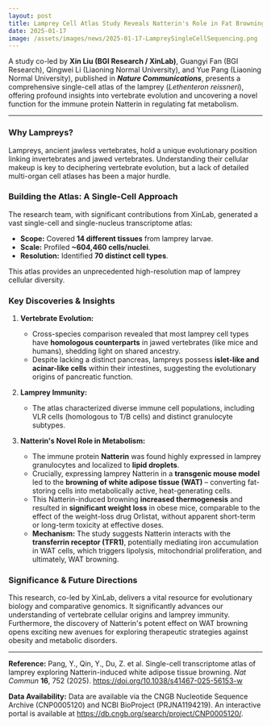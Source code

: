 ```yaml
---
layout: post
title: Lamprey Cell Atlas Study Reveals Natterin's Role in Fat Browning
date: 2025-01-17
image: /assets/images/news/2025-01-17-LampreySingleCellSequencing.png
---
```


A study co-led by **Xin Liu (BGI Research / XinLab)**, Guangyi Fan (BGI Research), Qingwei Li (Liaoning Normal University), and Yue Pang (Liaoning Normal University), published in ***Nature Communications***, presents a comprehensive single-cell atlas of the lamprey (*Lethenteron reissneri*), offering profound insights into vertebrate evolution and uncovering a novel function for the immune protein Natterin in regulating fat metabolism.

---

### **Why Lampreys?**

Lampreys, ancient jawless vertebrates, hold a unique evolutionary position linking invertebrates and jawed vertebrates. Understanding their cellular makeup is key to deciphering vertebrate evolution, but a lack of detailed multi-organ cell atlases has been a major hurdle.

### **Building the Atlas: A Single-Cell Approach**

The research team, with significant contributions from XinLab, generated a vast single-cell and single-nucleus transcriptome atlas:

* **Scope:** Covered **14 different tissues** from lamprey larvae.
* **Scale:** Profiled **~604,460 cells/nuclei**.
* **Resolution:** Identified **70 distinct cell types**.

This atlas provides an unprecedented high-resolution map of lamprey cellular diversity.

### **Key Discoveries & Insights**

1.  **Vertebrate Evolution:**
    * Cross-species comparison revealed that most lamprey cell types have **homologous counterparts** in jawed vertebrates (like mice and humans), shedding light on shared ancestry.
    * Despite lacking a distinct pancreas, lampreys possess **islet-like and acinar-like cells** within their intestines, suggesting the evolutionary origins of pancreatic function.

2.  **Lamprey Immunity:**
    * The atlas characterized diverse immune cell populations, including VLR cells (homologous to T/B cells) and distinct granulocyte subtypes.

3.  **Natterin's Novel Role in Metabolism:**
    * The immune protein **Natterin** was found highly expressed in lamprey granulocytes and localized to **lipid droplets**.
    * Crucially, expressing lamprey Natterin in a **transgenic mouse model** led to the **browning of white adipose tissue (WAT)** – converting fat-storing cells into metabolically active, heat-generating cells.
    * This Natterin-induced browning **increased thermogenesis** and resulted in **significant weight loss** in obese mice, comparable to the effect of the weight-loss drug Orlistat, without apparent short-term or long-term toxicity at effective doses.
    * **Mechanism:** The study suggests Natterin interacts with the **transferrin receptor (TFR1)**, potentially mediating iron accumulation in WAT cells, which triggers lipolysis, mitochondrial proliferation, and ultimately, WAT browning.

### **Significance & Future Directions**

This research, co-led by XinLab, delivers a vital resource for evolutionary biology and comparative genomics. It significantly advances our understanding of vertebrate cellular origins and lamprey immunity. Furthermore, the discovery of Natterin's potent effect on WAT browning opens exciting new avenues for exploring therapeutic strategies against obesity and metabolic disorders.

---

**Reference:** Pang, Y., Qin, Y., Du, Z. et al. Single-cell transcriptome atlas of lamprey exploring Natterin-induced white adipose tissue browning. *Nat Commun* **16**, 752 (2025). https://doi.org/10.1038/s41467-025-56153-w

**Data Availability:** Data are available via the CNGB Nucleotide Sequence Archive (CNP0005120) and NCBI BioProject (PRJNA1194219). An interactive portal is available at https://db.cngb.org/search/project/CNP0005120/.